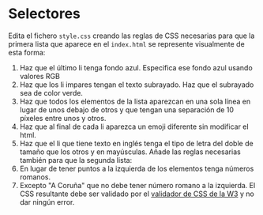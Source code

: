 # Selectores

Edita el fichero `style.css` creando las reglas de CSS necesarias para que la primera lista que aparece en el `index.html` se represente visualmente de esta forma:

1. Haz que el último li tenga fondo azul. Especifica ese fondo azul usando valores RGB
2. Haz que los li impares tengan el texto subrayado. Haz que el subrayado sea de color verde.
3. Haz que todos los elementos de la lista aparezcan en una sola línea en lugar de unos debajo de otros y que tengan una separación de 10 píxeles entre unos y otros.
4. Haz que al final de cada li aparezca un emoji diferente sin modificar el html.
5. Haz que el li que tiene texto en inglés tenga el tipo de letra del doble de tamaño que los otros y en mayúsculas.
Añade las reglas necesarias también para que la segunda lista:
1. En lugar de tener puntos a la izquierda de los elementos tenga números romanos.
2. Excepto "A Coruña" que no debe tener número romano a la izquierda.
El CSS resultante debe ser validado por el [validador de CSS de la W3](https://jigsaw.w3.org/css-validator/#validate_by_input) y no dar ningún error.
